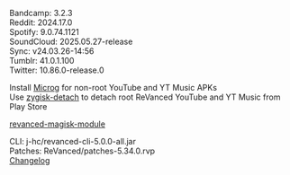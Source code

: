 Bandcamp: 3.2.3  
Reddit: 2024.17.0  
Spotify: 9.0.74.1121  
SoundCloud: 2025.05.27-release  
Sync: v24.03.26-14:56  
Tumblr: 41.0.1.100  
Twitter: 10.86.0-release.0  

Install [Microg](https://github.com/ReVanced/GmsCore/releases) for non-root YouTube and YT Music APKs  
Use [zygisk-detach](https://github.com/j-hc/zygisk-detach) to detach root ReVanced YouTube and YT Music from Play Store  

[revanced-magisk-module](https://github.com/j-hc/revanced-magisk-module)
  
CLI: j-hc/revanced-cli-5.0.0-all.jar  
Patches: ReVanced/patches-5.34.0.rvp  
[Changelog](https://github.com/ReVanced/revanced-patches/releases/tag/v5.34.0)  
